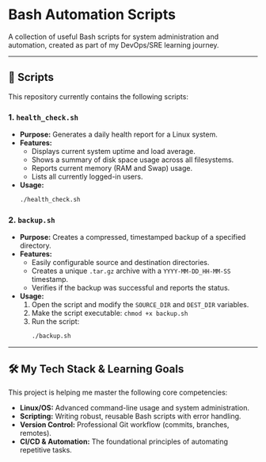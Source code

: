 # Bash Automation Scripts

A collection of useful Bash scripts for system administration and automation, created as part of my DevOps/SRE learning journey.

---

## 🚀 Scripts

This repository currently contains the following scripts:

### 1. `health_check.sh`

*   **Purpose:** Generates a daily health report for a Linux system.
*   **Features:**
    *   Displays current system uptime and load average.
    *   Shows a summary of disk space usage across all filesystems.
    *   Reports current memory (RAM and Swap) usage.
    *   Lists all currently logged-in users.
*   **Usage:**
    ```bash
    ./health_check.sh
    ```

### 2. `backup.sh`

*   **Purpose:** Creates a compressed, timestamped backup of a specified directory.
*   **Features:**
    *   Easily configurable source and destination directories.
    *   Creates a unique `.tar.gz` archive with a `YYYY-MM-DD_HH-MM-SS` timestamp.
    *   Verifies if the backup was successful and reports the status.
*   **Usage:**
    1.  Open the script and modify the `SOURCE_DIR` and `DEST_DIR` variables.
    2.  Make the script executable: `chmod +x backup.sh`
    3.  Run the script:
        ```bash
        ./backup.sh
        ```

---

## 🛠️ My Tech Stack & Learning Goals

This project is helping me master the following core competencies:

*   **Linux/OS:** Advanced command-line usage and system administration.
*   **Scripting:** Writing robust, reusable Bash scripts with error handling.
*   **Version Control:** Professional Git workflow (commits, branches, remotes).
*   **CI/CD & Automation:** The foundational principles of automating repetitive tasks.
